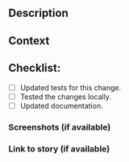 ## Description
<!--- Describe your changes in detail -->

## Context
<!--- Why is this change required? What problem does it solve? -->

## Checklist:
<!--- Go over all the following points, and put an `x` in all the boxes that apply. -->
- [ ] Updated tests for this change.
- [ ] Tested the changes locally.
- [ ] Updated documentation.

### Screenshots (if available)
<!--- Add screenshots here -->

### Link to story (if available)
<!--- Add story URL here -->
